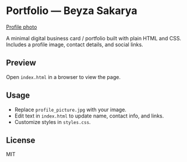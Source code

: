 # Portfolio — Beyza Sakarya
[Profile photo](profile_picture.jpg)

A minimal digital business card / portfolio built with plain HTML and CSS. Includes a profile image, contact details, and social links.

## Preview
Open `index.html` in a browser to view the page.

## Usage
- Replace `profile_picture.jpg` with your image.
- Edit text in `index.html` to update name, contact info, and links.
- Customize styles in `styles.css`.

## License
MIT

